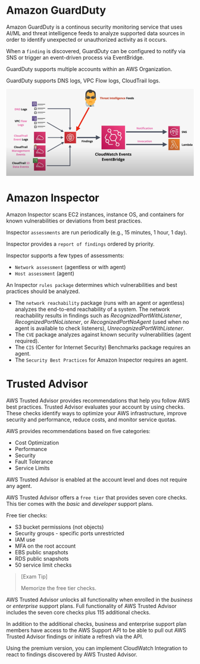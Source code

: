 # Amazon GuardDuty

Amazon GuardDuty is a continous security monitoring service that uses AI/ML and threat intelligence feeds to analyze supported data sources in order to identify unexpected or unauthorized activity as it occurs.

When a `finding` is discovered, GuardDuty can be configured to notify via SNS or trigger an event-driven process via EventBridge. 

GuardDuty supports multiple accounts within an AWS Organization.

GuardDuty supports DNS logs, VPC Flow logs, CloudTrail logs.

![Amazon GuardDuty](../static/images/guardduty.png)

# Amazon Inspector

Amazon Inspector scans EC2 instances, instance OS, and containers for known vulnerabilities or deviations from best practices.

Inspector `assessments` are run periodically (e.g., 15 minutes, 1 hour, 1 day).

Inspector provides a `report of findings` ordered by priority.

Inspector supports a few types of assessments:
- `Network assessment` (agentless or with agent)
- `Host assessment` (agent)

An Inspector `rules package` determines which vulnerabilities and best practices should be analyzed.
- The `network reachability` package (runs with an agent or agentless) analyzes the end-to-end reachability of a system. The network reachability results in findings such as *RecognizedPortWithListener*, *RecognizedPortNoListener*, or *RecognizedPortNoAgent* (used when no agent is available to check listeners), *UnrecognizedPortWithListener*.
- The `CVE` package analyzes against known security vulnerabilities (agent required).
- The `CIS` (Center for Internet Security) Benchmarks package requires an agent.
- The `Security Best Practices` for Amazon Inspector requires an agent.

# Trusted Advisor

AWS Trusted Advisor provides recommendations that help you follow AWS best practices. Trusted Advisor evaluates your account by using checks. These checks identify ways to optimize your AWS infrastructure, improve security and performance, reduce costs, and monitor service quotas.

AWS provides recommendations based on five categories:
- Cost Optimization
- Performance
- Security
- Fault Tolerance
- Service Limits

AWS Trusted Advisor is enabled at the account level and does not require any agent.

AWS Trusted Advisor offers a `free tier` that provides seven core checks. This tier comes with the *basic* and *developer* support plans.

Free tier checks:
- S3 bucket permissions (not objects)
- Security groups - specific ports unrestricted
- IAM use
- MFA on the root account
- EBS public snapshots
- RDS public snapshots
- 50 service limit checks

> [Exam Tip]
>
> Memorize the free tier checks.

AWS Trusted Advisor unlocks all functionality when enrolled in the *business* or *enterprise* support plans. Full functionality of AWS Trusted Advisor includes the seven core checks plus 115 additional checks.

In addition to the additional checks, business and enterprise support plan members have access to the AWS Support API to be able to pull out AWS Trusted Advisor findings or initiate a refresh via the API.

Using the premium version, you can implement CloudWatch Integration to react to findings discovered by AWS Trusted Advisor.